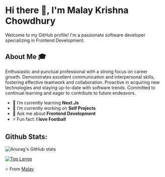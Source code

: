 # Hi there 👋, I'm Malay Krishna Chowdhury
Welcome to my GitHub profile! I'm a passionate software developer specializing in Frontend Development.
## About Me :mortar_board:
Enthusiastic and punctual professional with a strong focus on career growth. Demonstrates excellent communication and interpersonal skills, fostering effective teamwork and collaboration. Proactive in acquiring new technologies and staying up-to-date with software trends. Committed to continual learning and eager to contribute to future endeavors.
- 🌱 I’m currently learning **Next.Js**
- 🔭 I’m currently working on **Self Projects**
- 💬 Ask me about **Frontend Development**
- ⚡ Fun fact: **I love Football**

## Github Stats:
![Anurag's GitHub stats](https://github-readme-stats.vercel.app/api?username=malayit23&show_icons=true&theme=cobalt)

[![Top Langs](https://github-readme-stats.vercel.app/api/top-langs/?username=malayit23&layout=donut)](https://github.com/anuraghazra/github-readme-stats)

:star: From [Malay](https://github.com/malayit23)
